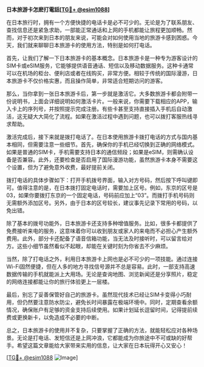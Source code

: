 **日本旅游卡怎麽打電話[[TG💪+ @esim1088](https://t.me/s/esim1088)]**

在日本旅行时，拥有一个方便快捷的电话卡是必不可少的。无论是为了联系朋友、查找信息还是紧急求助，一部能正常通话和上网的手机都能让旅程更加顺畅。然而，对于初次来到日本的朋友来说，可能会对如何使用当地的旅游卡感到困惑。今天，我们就来聊聊日本旅游卡的使用方法，特别是如何打电话。

首先，让我们了解一下日本旅游卡的基本概念。日本旅游卡是一种专为游客设计的SIM卡或eSIM服务，它能够提供语音通话、短信以及移动数据服务。这种卡通常可以在机场的柜台、便利店或者在线购买，非常方便。相较于传统的国际漫游，日本旅游卡不仅价格实惠，而且操作简单，非常适合短期访问的游客。

那么，当你拿到一张日本旅游卡后，第一步就是激活它。大多数旅游卡都会附带一份说明书，上面会详细说明如何激活卡片。一般来说，你需要下载相应的APP，输入卡上的序列号，并按照提示完成注册。有些卡甚至支持直接插入手机后自动激活，这无疑大大简化了流程。如果在激活过程中遇到问题，也可以拨打客服热线寻求帮助。

激活完成后，接下来就是拨打电话了。在日本使用旅游卡拨打电话的方式与国内基本相同，但需要注意一些细节。首先，确保你的手机已经切换到正确的网络模式。如果是普通的SIM卡，手机需要支持日本的通信频段；如果是eSIM，则需确认设备是否兼容。此外，还要检查是否启用了国际漫游功能，虽然旅游卡本身不需要这个设置，但为了避免意外收费，最好提前关闭。

拨打电话的具体步骤如下：打开手机拨号界面，输入对方号码，然后按下呼叫键即可。值得注意的是，在日本拨打固定电话时，需要加上区号。例如，东京的区号是03，如果你要拨打东京的一个固定电话，号码前应加上“03”。而拨打手机号码则无需额外添加区号。另外，由于日本的区号较长，建议事先记录下常用的号码，以免出错。

除了基本的拨号功能外，日本旅游卡还支持多种增值服务。比如，很多卡都提供了免费接听来电的服务，这意味着你可以收到朋友或家人的来电而不必担心产生额外费用。此外，部分卡还配备了语音信箱功能，当无法及时接听时，可以留言给对方。这些小细节虽然看似不起眼，却能在关键时刻为你省去不少麻烦。

当然，除了打电话之外，利用日本旅游卡上网也是必不可少的一项技能。通过连接Wi-Fi固然便捷，但在人多的地方寻找信号源并不总是容易。此时，一部支持高速数据传输的手机就能派上大用场。无论是查询地图、浏览新闻还是分享照片，稳定的网络连接都能让你的旅行体验更上一层楼。

最后，别忘了妥善保管好自己的旅游卡。虽然现代技术已经让SIM卡变得小巧耐用，但仍然要注意防水防尘，避免长时间暴露在极端环境中。同时，定期查看余额情况，确保账户有足够的资金支持后续使用。如果计划延长逗留时间，记得提前续费或更换新卡，以免造成不必要的中断。

总之，日本旅游卡的使用并不复杂，只要掌握了正确的方法，就能轻松应对各种场景。无论是打电话、发短信还是上网冲浪，它都能成为你旅途中不可或缺的好帮手。希望这篇文章能给大家带来实用的信息，让大家在日本玩得开心又安心！

[[TG💪+ @esim1088](https://t.me/s/esim1088) ![Image](https://i.postimg.cc/4NQfJmqS/Snipaste-2025-05-13-00-14-12.png)]
